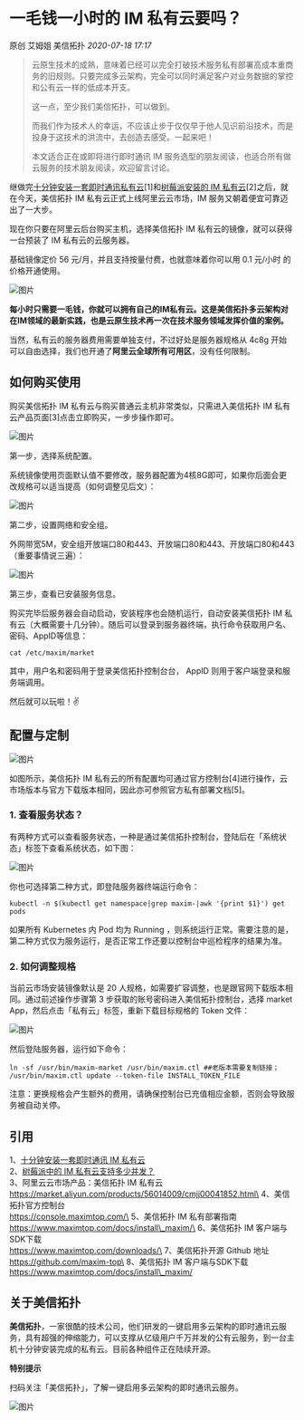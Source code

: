 # 一毛钱一小时的 IM 私有云要吗？

原创 艾姆姐 美信拓扑 _2020-07-18 17:17_

> 云原生技术的成熟，意味着已经可以完全打破技术服务私有部署高成本重商务的旧规则。只要完成多云架构，完全可以同时满足客户对业务数据的掌控和公有云一样的低成本开支。
>
> 这一点，至少我们美信拓扑，可以做到。
>
> 而我们作为技术人的幸运，不应该止步于仅仅早于他人见识前沿技术，而是投身于这技术的洪流中，去创造去感受。一起来吧！
>
> 本文适合正在或即将进行即时通讯 IM 服务选型的朋友阅读，也适合所有做云服务的技术朋友阅读，欢迎留言讨论。

继做完[十分钟安装一套即时通讯私有云](install-an-instant-messaging-im-private-cloud-in-ten-minutes.md)\[1]和[树莓派安装的 IM 私有云](how-much-concurrency-is-supported-by-im-private-cloud-in-raspberry-pi.md)\[2]之后，就在今天，美信拓扑 IM 私有云正式上线阿里云云市场，IM 服务又朝着便宜可靠迈出了一大步。

现在你只要在阿里云后台购买主机，选择美信拓扑 IM 私有云的镜像，就可以获得一台预装了 IM 私有云的云服务器。

基础镜像定价 56 元/月，并且支持按量付费，也就意味着你可以用 0.1 元/小时 的价格开通使用。

![图片](../../.gitbook/assets/articles/autogen-157370c2dbfde01aa553752ba45d4201dc450e77e9646326e0c7930152c2a122.webp)

**每小时只需要一毛钱，你就可以拥有自己的IM私有云。这是美信拓扑多云架构对在IM领域的最新实践，也是云原生技术再一次在技术服务领域发挥价值的案例。**

当然，私有云的服务器费用需要单独支付，不过好处是服务器规格从 4c8g 开始可以自由选择，我们也开通了**阿里云全球所有可用区**，没有任何限制。

## 如何购买使用

购买美信拓扑 IM 私有云与购买普通云主机非常类似，只需进入美信拓扑 IM 私有云产品页面\[3]点击立即购买，一步步操作即可。

![图片](../../.gitbook/assets/articles/autogen-17ac31d227c8d26231a7c4a738d9d4d51d6e2e71b4d2744f34b86e26138457a.webp)

第一步，选择系统配置。

系统镜像使用页面默认值不要修改，服务器配置为4核8G即可，如果你后面会更改规格可以适当提高（如何调整见后文）：

![图片](../../.gitbook/assets/articles/autogen-f3841a9b71ee2d0f3f552c5636c5c9934844b525eeb8d22fd099dbf26d2b0f98.webp)

第二步，设置网络和安全组。

外网带宽5M，安全组开放端口80和443、开放端口80和443、开放端口80和443（重要事情说三遍）：

![图片](../../.gitbook/assets/articles/autogen-a6a43f3082640ca65ae3e3a3c46ee031c253f53488e2e29162e07b668571012e.webp)

第三步，查看已安装服务信息。

购买完毕后服务器会自动启动，安装程序也会随机运行，自动安装美信拓扑 IM 私有云（大概需要十几分钟）。随后可以登录到服务器终端，执行命令获取用户名、密码、AppID等信息：

```
cat /etc/maxim/market
```

其中，用户名和密码用于登录美信拓扑控制台台， AppID 则用于客户端登录和服务端调用。

然后就可以玩啦！✌️

## 配置与定制

![图片](../../.gitbook/assets/articles/autogen-6e1fbbae4f45b118f9978bfb9abc41e70345f5386c758b99d91e66332cbd4a40.webp)

如图所示，美信拓扑 IM 私有云的所有配置均可通过官方控制台\[4]进行操作，云市场版本与官方下载版本相同，因此亦可参照官方私有部署文档\[5]。

### **1. 查看服务状态？**

有两种方式可以查看服务状态，一种是通过美信拓扑控制台，登陆后在「系统状态」标签下查看系统状态，如下图：

![图片](../../.gitbook/assets/articles/autogen-715e3946ae437b7a8b271a1d3c147eb1c5e9d804069f45249aa03c6734232bf4.png)

你也可选择第二种方式，即登陆服务器终端运行命令：

```
kubectl -n $(kubectl get namespace|grep maxim-|awk '{print $1}') get pods
```

如果所有 Kubernetes 内 Pod 均为 Running ，则系统运行正常。需要注意的是，第二种方式仅为服务运行，是否正常工作还要以控制台中巡检程序的结果为准。

### **2. 如何调整规格**

当前云市场安装镜像默认是 20 人规格，如需要扩容调整，也是跟官网下载版本相同。通过前述操作步骤第 3 步获取的账号密码进入美信拓扑控制台，选择 market App，然后点击「私有云」标签，重新下载目标规格的 Token 文件：

![图片](../../.gitbook/assets/articles/autogen-48be1ea8facfd2d43290255724f900a36428d5a59763ff63fda6f185e7f30e20.webp)

然后登陆服务器，运行如下命令：

```
ln -sf /usr/bin/maxim-market /usr/bin/maxim.ctl ##老版本需要复制链接；
/usr/bin/maxim.ctl update --token-file INSTALL_TOKEN_FILE
```

注意：更换规格会产生额外的费用，请确保控制台已充值相应金额，否则会导致服务被自动关停。

## **引用**

1、[十分钟安装一套即时通讯 IM 私有云](install-an-instant-messaging-im-private-cloud-in-ten-minutes.md)\
2、[树莓派中的 IM 私有云支持多少并发？](how-much-concurrency-is-supported-by-im-private-cloud-in-raspberry-pi.md)\
3、阿里云云市场产品：美信拓扑 IM 私有云\
https://market.aliyun.com/products/56014009/cmjj00041852.html\
4、美信拓扑官方控制台\
https://console.maximtop.com/\
5、美信拓扑 IM 私有部署指南\
https://www.maximtop.com/docs/install\_maxim/\
6、美信拓扑 IM 客户端与SDK下载\
https://www.maximtop.com/downloads/\
7、美信拓扑开源 Github 地址\
https://github.com/maxim-top\
8、美信拓扑 IM 客户端与SDK下载\
https://www.maximtop.com/docs/install\_maxim/

## 关于美信拓扑

**美信拓扑**，一家很酷的技术公司，他们研发的一键启用多云架构的即时通讯云服务，具有超强的伸缩能力，可以支撑从亿级用户千万并发的公有云服务，到一台主机十分钟安装完成的私有云。目前各种组件正在陆续开源。

**特别提示**

扫码关注「美信拓扑」，了解一键启用多云架构的即时通讯云服务。

![图片](../../.gitbook/assets/articles/autogen-9c1da9e4a9e37fe718184c6ceeb84a3401afabccc3269ff9a5bd7ef8b087462e.webp)
